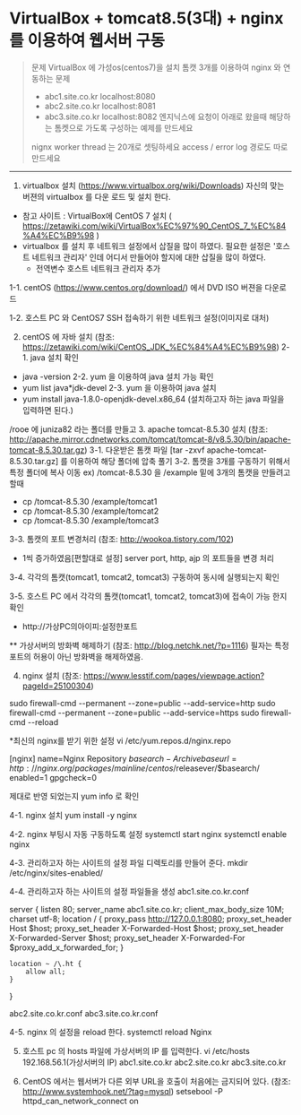 

VirtualBox + tomcat8.5(3대) + nginx 를 이용하여 웹서버 구동
==============================================================================

> 문제
> VirtualBox 에 가성os(centos7)을 설치 톰캣 3개를 이용하여 nginx 와 연동하는 문제
> - abc1.site.co.kr localhost:8080
> - abc2.site.co.kr localhost:8081
> - abc3.site.co.kr localhost:8082
>엔지닉스에 요청이 아래로 왔을때 해당하는 톰켓으로 가도록 구성하는 예제를 만드세요
>
>nignx worker thread 는 20개로 셋팅하세요
>access / error log 경로도 따로 만드세요

***

1. virtualbox 설치 (https://www.virtualbox.org/wiki/Downloads)
 자신의 맞는 버젼의 virtualbox 를 다운 로드 및 설치 한다.
* 참고 사이트 : VirtualBox에 CentOS 7 설치 ( https://zetawiki.com/wiki/VirtualBox%EC%97%90_CentOS_7_%EC%84%A4%EC%B9%98 )
* virtualbox 를 설치 후 네트워크 설정에서 삽질을 많이 하였다.
 필요한 설정은 '호스트 네트워크 관리자' 인데 어디서 만들어야 할지에 대한 삽질을 많이 하였다.
  - 전역변수 호스트 네트워크 관리자 추가

1-1. centOS (https://www.centos.org/download/) 에서 DVD ISO 버젼을 다운로드

1-2. 호스트 PC 와 CentOS7 SSH 접속하기 위한 네트워크 설정(이미지로 대처)

2. centOS 에 자바 설치 (참조: https://zetawiki.com/wiki/CentOS_JDK_%EC%84%A4%EC%B9%98)
2-1. java 설치 확인
 - java -version
2-2. yum 을 이용하여 java 설치 가능 확인
 - yum list java*jdk-devel
2-3. yum 을 이용하여 java 설치
 - yum install java-1.8.0-openjdk-devel.x86_64 (설치하고자 하는 java 파일을 입력하면 된다.)

/rooe 에 juniza82 라는 폴더를 만들고
3. apache tomcat-8.5.30 설치 (참조: http://apache.mirror.cdnetworks.com/tomcat/tomcat-8/v8.5.30/bin/apache-tomcat-8.5.30.tar.gz)
3-1. 다운받은 톰캣 파일 [tar -zxvf apache-tomcat-8.5.30.tar.gz] 를 이용하여 해당 폴더에 압축 풀기
3-2. 톰캣을 3개를 구동하기 위해서 특정 폴더에 복사 이동
 ex) /tomcat-8.5.30 을 /example 밑에 3개의 톰캣을 만들려고 할때
  - cp /tomcat-8.5.30 /example/tomcat1
  - cp /tomcat-8.5.30 /example/tomcat2
  - cp /tomcat-8.5.30 /example/tomcat3

3-3. 톰캣의 포트 변경처리 (참조: http://wookoa.tistory.com/102)
* 1씩 증가하였음[편할대로 설정]
server port, http, ajp 의 포트들을 변경 처리

3-4. 각각의 톰캣(tomcat1, tomcat2, tomcat3) 구동하여 동시에 실행되는지 확인

3-5. 호스트 PC 에서 각각의 톰캣(tomcat1, tomcat2, tomcat3)에 접속이 가능 한지 확인
 - http://가상PC의아이피:설정한포트

** 가상서버의 방화벽 해제하기 (참조: http://blog.netchk.net/?p=1116)
필자는 특정포트의 허용이 아닌 방화벽을 해제하였음.

4. nginx 설치 (참조: https://www.lesstif.com/pages/viewpage.action?pageId=25100304)

sudo firewall-cmd --permanent --zone=public --add-service=http
sudo firewall-cmd --permanent --zone=public --add-service=https
sudo firewall-cmd --reload


*최신의 nginx를 받기 위한 설정 
vi /etc/yum.repos.d/nginx.repo

[nginx]
name=Nginx Repository $basearch - Archive
baseurl=http://nginx.org/packages/mainline/centos/$releasever/$basearch/
enabled=1
gpgcheck=0

제대로 반영 되었는지 yum info 로 확인

4-1. nginx 설치
yum install -y nginx

4-2. nginx 부팅시 자동 구동하도록 설정
systemctl start nginx
systemctl enable nginx

4-3. 관리하고자 하는 사이트의 설정 파일 디렉토리를 만들어 준다.
mkdir /etc/nginx/sites-enabled/ 

4-4. 관리하고자 하는 사이트의 설정 파일들을 생성
abc1.site.co.kr.conf

server {
    listen       80;
    server_name  abc1.site.co.kr;
    client_max_body_size 10M;
    charset utf-8;
    location / {
        proxy_pass http://127.0.0.1:8080;
        proxy_set_header Host $host;
        proxy_set_header X-Forwarded-Host $host;
        proxy_set_header X-Forwarded-Server $host;
        proxy_set_header X-Forwarded-For $proxy_add_x_forwarded_for;
    }

    location ~ /\.ht {
        allow all;
    }
}

abc2.site.co.kr.conf
abc3.site.co.kr.conf

4-5. nginx 의 설정을 reload 한다.
systemctl reload Nginx

5. 호스트 pc 의 hosts 파일에 가상서버의 IP 를 입력한다.
vi /etc/hosts
192.168.56.1(가상서버의 IP)  abc1.site.co.kr abc2.site.co.kr abc3.site.co.kr

6. CentOS 에서는 웹서버가 다른 외부 URL을 호출이 처음에는 금지되어 있다. (참조: http://www.systemhook.net/?tag=mysql)
setsebool -P httpd_can_network_connect on
